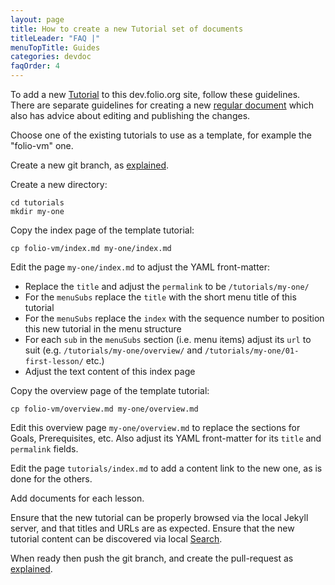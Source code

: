 ```yaml
---
layout: page
title: How to create a new Tutorial set of documents
titleLeader: "FAQ |"
menuTopTitle: Guides
categories: devdoc
faqOrder: 4
---
```


To add a new [Tutorial](/tutorials/) to this dev.folio.org site, follow these guidelines.
There are separate guidelines for creating a new [regular document](/faqs/how-to-create-doc/) which also has advice about editing and publishing the changes.

Choose one of the existing tutorials to use as a template, for example the "folio-vm" one.

Create a new git branch, as [explained](/faqs/how-to-create-doc/#about-editing-and-publishing).

Create a new directory:

```
cd tutorials
mkdir my-one
```

Copy the index page of the template tutorial:

```
cp folio-vm/index.md my-one/index.md
```

Edit the page `my-one/index.md` to adjust the YAML front-matter:

* Replace the `title` and adjust the `permalink` to be `/tutorials/my-one/`
* For the `menuSubs` replace the `title` with the short menu title of this tutorial
* For the `menuSubs` replace the `index` with the sequence number to position this new tutorial in the menu structure
* For each `sub` in the `menuSubs` section (i.e. menu items) adjust its `url` to suit (e.g. `/tutorials/my-one/overview/` and `/tutorials/my-one/01-first-lesson/` etc.)
* Adjust the text content of this index page

Copy the overview page of the template tutorial:

```
cp folio-vm/overview.md my-one/overview.md
```

Edit this overview page `my-one/overview.md` to replace the sections for Goals, Prerequisites, etc.
Also adjust its YAML front-matter for its `title` and `permalink` fields.

Edit the page `tutorials/index.md` to add a content link to the new one, as is done for the others.

Add documents for each lesson.

Ensure that the new tutorial can be properly browsed via the local Jekyll server, and that titles and URLs are as expected. Ensure that the new tutorial content can be discovered via local [Search](/search/).

When ready then push the git branch, and create the pull-request as [explained](/faqs/how-to-create-doc/#about-editing-and-publishing).


